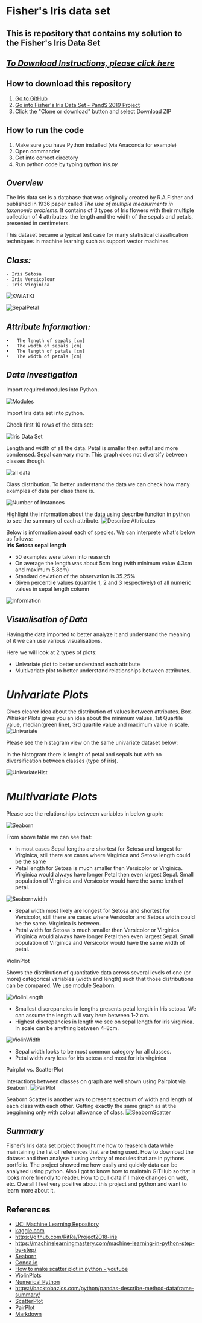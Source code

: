 # **Fisher's Iris data set**
## This is repository that contains my solution to the Fisher's Iris Data Set 
## [*To Download Instructions, please click here*](https://github.com/ianmcloughlin/project-pands/raw/master/project.pdf)

## How to download this repository  

1. [Go to GitHub](https://github.com/kmieluu)
2. [Go into Fisher's Iris Data Set - PandS 2019 Project](https://github.com/kmieluu/Fisher-s-Iris-Data-Set---PandS-2019-Project)
3. Click the "Clone or download" button and select Download ZIP

## How to run the code

1. Make sure you have Python installed (via Anaconda for example)
2. Open commander
3. Get into correct directory
4. Run python code by typing *python iris.py*


## *Overview*
The Iris data set is a database that was originally created by R.A.Fisher and published in 1936 paper called *The use of multiple measurments in taxonomic problems*. It contains of 3 types of Iris flowers with their multiple collection of 4 attributes: the length and the width of the sepals and petals, presented in centimeters.

This dataset became a typical test case for many statistical classification techniques in machine learning such as support vector machines.


## *Class:*
    - Iris Setosa
    - Iris Versicolour
    - Iris Virginica

![KWIATKI](https://user-images.githubusercontent.com/47505151/56806631-625ec480-6824-11e9-9108-665023156900.PNG)

![SepalPetal](https://github.com/kmieluu/Fisher-s-Iris-Data-Set---PandS-2019-Project/blob/master/Images/sepalpetal.png)

## *Attribute Information:* 
    •	The length of sepals [cm]
    •	The width of sepals [cm]
    •	The length of petals [cm]
    •	The width of petals [cm]

## *Data Investigation*

Import required modules into Python.

![Modules](https://github.com/kmieluu/Fisher-s-Iris-Data-Set---PandS-2019-Project/blob/master/Images/modules.PNG)

Import Iris data set into python.

Check first 10 rows of the data set:

![Iris Data Set](https://github.com/kmieluu/Fisher-s-Iris-Data-Set---PandS-2019-Project/blob/master/Images/IrisTop10.PNG)

Length and width of all the data.
Petal is smaller then settal and more condensed. Sepal can vary more. This graph does not diversify between classes though.

![all data](https://github.com/kmieluu/Fisher-s-Iris-Data-Set---PandS-2019-Project/blob/master/Images/petalsetallengthgraph.png)

Class distribution.
To better understand the data we can check how many examples of data per class there is.
<br>

![Number of Instances](https://github.com/kmieluu/Fisher-s-Iris-Data-Set---PandS-2019-Project/blob/master/Images/NoI.PNG)

Highlight the information about the data using describe funciton in python to see the summary of each attribute.
![Describe Attributes](https://github.com/kmieluu/Fisher-s-Iris-Data-Set---PandS-2019-Project/blob/master/Images/attrdescr.PNG)

Below is information about each of species. 
We can interprete what's below as follows:<br>
**Iris Setosa sepal length** 
* 50 examples were taken into reaserch
* On average the length was about 5cm long (with minimum value 4.3cm and maximum 5.8cm)
* Standard deviation of the observation is 35.25%
* Given percentile values (quantile 1, 2 and 3 respectively) of all numeric values in sepal length column

![Information](https://github.com/kmieluu/Fisher-s-Iris-Data-Set---PandS-2019-Project/blob/master/Images/Informationaboutdata.PNG)



##  *Visualisation of Data*

Having the data imported to better analyze it and understand the meaning of it we can use various visualisations.

Here we will look at 2 types of plots:
- Univariate plot to better understand each attribute
- Multivariate plot to better understand relationships between attributes.

# *Univariate Plots*
Gives clearer idea about the distribution of values between attributes.
Box-Whisker Plots gives you an idea about the minimum values, 1st Quartile value, median(green line), 3rd quartile value and maximum value in scale.
![Univariate](https://github.com/kmieluu/Fisher-s-Iris-Data-Set---PandS-2019-Project/blob/master/Images/Univariate.PNG)

Please see the histagram view on the same univariate dataset below:
<br>

In the histogram there is lenght of petal and sepals but with no diversification between classes (type of iris).

![UnivariateHist](https://github.com/kmieluu/Fisher-s-Iris-Data-Set---PandS-2019-Project/blob/master/Images/UnivariateHist.PNG)

# *Multivariate Plots*
Please see the relationships between variables in below graph:

![Seaborn](https://github.com/kmieluu/Fisher-s-Iris-Data-Set---PandS-2019-Project/blob/master/Images/seaborn.png)

From above table we can see that:
* In most cases Sepal lengths are shortest for Setosa and longest for Virginica, still there are cases where Virginica and Setosa length could be the same
* Petal length for Setosa is much smaller then Versicolor or Virginica. Virginica would always have longer Petal then even largest Sepal. Small population of Virginica and Versicolor would have the same lenth of petal.


![Seabornwidth](https://github.com/kmieluu/Fisher-s-Iris-Data-Set---PandS-2019-Project/blob/master/Images/seabornwidth.png)

* Sepal width most likely are longest for Setosa and shortest for Versicolor, still there are cases where Versicolor and Setosa width could be the same. Virginica is between. 
* Petal width for Setosa is much smaller then Versicolor or Virginica. Virginica would always have longer Petal then even largest Sepal. Small population of Virginica and Versicolor would have the same width of petal.


ViolinPlot 

Shows the distribution of quantitative data across several levels of one (or more) categorical variables (width and length) such that those distributions can be compared. We use module Seaborn.


![ViolinLength](https://github.com/kmieluu/Fisher-s-Iris-Data-Set---PandS-2019-Project/blob/master/Images/ViolinLength.PNG)

* Smallest discrepancies in lengths presents petal length in Iris setosa. We can assume the length will vary here between 1-2 cm. 
* Highest discrepancies in length we see on sepal length for iris virginica. In scale can be anything between 4-8cm.


![ViolinWidth](https://github.com/kmieluu/Fisher-s-Iris-Data-Set---PandS-2019-Project/blob/master/Images/ViolinWidth.PNG)

* Sepal width looks to be most common category for all classes. 
* Petal width vary less for iris setosa and most for iris virginica

Pairplot vs. ScatterPlot

Interactions between classes on graph are well shown using Pairplot via Seaborn. 
![PairPlot](https://github.com/kmieluu/Fisher-s-Iris-Data-Set---PandS-2019-Project/blob/master/Images/pairplot.PNG)

Seaborn Scatter is another way to present spectrum of width and length of each class with each other. 
Getting exactly the same graph as at the begginning only with colour allowance of class.
![SeabornScatter](https://github.com/kmieluu/Fisher-s-Iris-Data-Set---PandS-2019-Project/blob/master/Images/seabornscatter.PNG)

## *Summary*

Fisher’s Iris data set project thought me how to reaserch data while maintaining the list of references that are being used. How to download the dataset and then analyse it using variaty of modules that are in pythons portfolio. The project showed me how easily and quickly data can be analysed using python. Also I got to know how to maintain GITHub so that is looks more friendly to reader. How to pull data if I make changes on web, etc. 
Overall I feel very positive about this project and python and want to learn more about it.

## References

- [UCI Machine Learning Repository](http://archive.ics.uci.edu/ml/datasets/Iris)
- [kaggle.com](https://www.kaggle.com/lalitharajesh/iris-dataset-exploratory-data-analysis)
- https://github.com/RitRa/Project2018-iris
- https://machinelearningmastery.com/machine-learning-in-python-step-by-step/
- [Seaborn](https://seaborn.pydata.org/introduction.html)
- [Conda.io](https://conda.io/projects/conda/en/latest/user-guide/tasks/manage-environments.html#activating-an-environment)
- [How to make scatter plot in python - youtube](https://www.youtube.com/watch?v=TexdD7t0IKU)
- [ViolinPlots](http://seaborn.pydata.org/generated/seaborn.violinplot.html#seaborn.violinplot)
- [Numerical Python](https://www.tutorialspoint.com/numpy)
- https://backtobazics.com/python/pandas-describe-method-dataframe-summary/
- [ScatterPlot](https://scipy-lectures.org/packages/scikit-learn/auto_examples/plot_iris_scatter.html)
- [PairPlot](https://mylearningsinaiml.wordpress.com/2018/11/21/pair-plots/)
- [Markdown](https://guides.github.com/features/mastering-markdown/)

